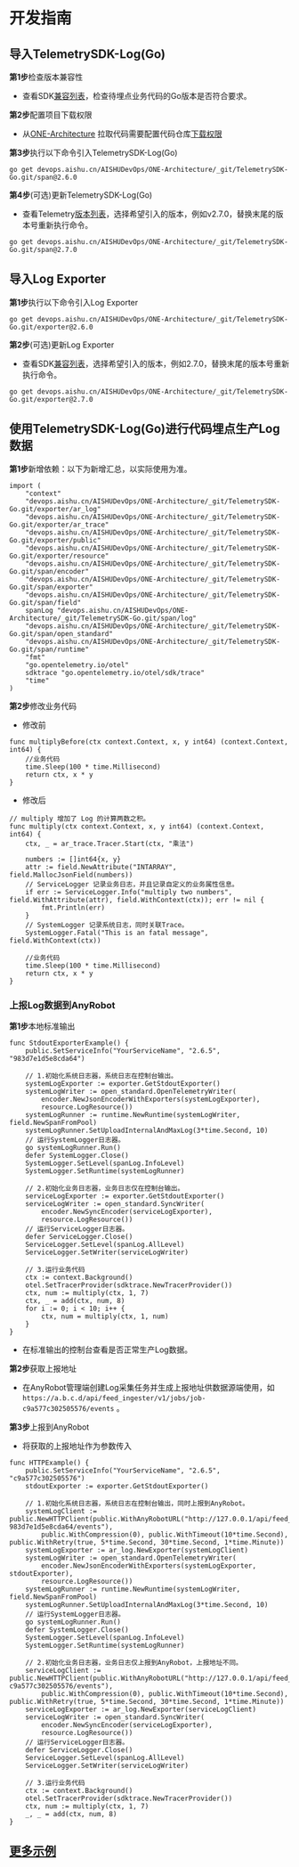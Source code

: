 # 开发指南

## 导入TelemetrySDK-Log(Go)

**第1步**检查版本兼容性

- 查看SDK[兼容列表](../../../docs/compatibility.md)，检查待埋点业务代码的Go版本是否符合要求。

**第2步**配置项目下载权限

- 从[ONE-Architecture](https://devops.aishu.cn/AISHUDevOps/ONE-Architecture/_git/TelemetrySDK-Go)
  拉取代码需要配置代码仓库[下载权限](https://devops.aishu.cn/AISHUDevOps/AnyRobot/_git/Eyes_Docs?path=/可观测性开发者指南/TelemetrySDK开发者指南/Log/README.md&version=GBdevelop&_a=preview&anchor=sdk2.0-使用参考)

**第3步**执行以下命令引入TelemetrySDK-Log(Go)

```
go get devops.aishu.cn/AISHUDevOps/ONE-Architecture/_git/TelemetrySDK-Go.git/span@2.6.0
```

**第4步**(可选)更新TelemetrySDK-Log(Go)

- 查看Telemetry[版本列表](https://pkg.go.dev/go.opentelemetry.io/otel?tab=versions)，选择希望引入的版本，例如v2.7.0，替换末尾的版本号重新执行命令。

```
go get devops.aishu.cn/AISHUDevOps/ONE-Architecture/_git/TelemetrySDK-Go.git/span@2.7.0
```

## 导入Log Exporter

**第1步**执行以下命令引入Log Exporter

```
go get devops.aishu.cn/AISHUDevOps/ONE-Architecture/_git/TelemetrySDK-Go.git/exporter@2.6.0
```

**第2步**(可选)更新Log Exporter

- 查看SDK[兼容列表](../../../docs/compatibility.md)，选择希望引入的版本，例如2.7.0，替换末尾的版本号重新执行命令。

```
go get devops.aishu.cn/AISHUDevOps/ONE-Architecture/_git/TelemetrySDK-Go.git/exporter@2.7.0
```

## 使用TelemetrySDK-Log(Go)进行代码埋点生产Log数据

**第1步**新增依赖：以下为新增汇总，以实际使用为准。

```
import (
	"context"
	"devops.aishu.cn/AISHUDevOps/ONE-Architecture/_git/TelemetrySDK-Go.git/exporter/ar_log"
	"devops.aishu.cn/AISHUDevOps/ONE-Architecture/_git/TelemetrySDK-Go.git/exporter/ar_trace"
	"devops.aishu.cn/AISHUDevOps/ONE-Architecture/_git/TelemetrySDK-Go.git/exporter/public"
	"devops.aishu.cn/AISHUDevOps/ONE-Architecture/_git/TelemetrySDK-Go.git/exporter/resource"
	"devops.aishu.cn/AISHUDevOps/ONE-Architecture/_git/TelemetrySDK-Go.git/span/encoder"
	"devops.aishu.cn/AISHUDevOps/ONE-Architecture/_git/TelemetrySDK-Go.git/span/exporter"
	"devops.aishu.cn/AISHUDevOps/ONE-Architecture/_git/TelemetrySDK-Go.git/span/field"
	spanLog "devops.aishu.cn/AISHUDevOps/ONE-Architecture/_git/TelemetrySDK-Go.git/span/log"
	"devops.aishu.cn/AISHUDevOps/ONE-Architecture/_git/TelemetrySDK-Go.git/span/open_standard"
	"devops.aishu.cn/AISHUDevOps/ONE-Architecture/_git/TelemetrySDK-Go.git/span/runtime"
	"fmt"
	"go.opentelemetry.io/otel"
	sdktrace "go.opentelemetry.io/otel/sdk/trace"
	"time"
)
```

**第2步**修改业务代码

- 修改前

```
func multiplyBefore(ctx context.Context, x, y int64) (context.Context, int64) {
	//业务代码
	time.Sleep(100 * time.Millisecond)
	return ctx, x * y
}
```

- 修改后

```
// multiply 增加了 Log 的计算两数之积。
func multiply(ctx context.Context, x, y int64) (context.Context, int64) {
	ctx, _ = ar_trace.Tracer.Start(ctx, "乘法")

	numbers := []int64{x, y}
	attr := field.NewAttribute("INTARRAY", field.MallocJsonField(numbers))
	// ServiceLogger 记录业务日志，并且记录自定义的业务属性信息。
	if err := ServiceLogger.Info("multiply two numbers", field.WithAttribute(attr), field.WithContext(ctx)); err != nil {
		fmt.Println(err)
	}
	// SystemLogger 记录系统日志，同时关联Trace。
	SystemLogger.Fatal("This is an fatal message", field.WithContext(ctx))

	//业务代码
	time.Sleep(100 * time.Millisecond)
	return ctx, x * y
}
```

### 上报Log数据到AnyRobot

**第1步**本地标准输出

```
func StdoutExporterExample() {
	public.SetServiceInfo("YourServiceName", "2.6.5", "983d7e1d5e8cda64")

	// 1.初始化系统日志器，系统日志在控制台输出。
	systemLogExporter := exporter.GetStdoutExporter()
	systemLogWriter := open_standard.OpenTelemetryWriter(
		encoder.NewJsonEncoderWithExporters(systemLogExporter),
		resource.LogResource())
	systemLogRunner := runtime.NewRuntime(systemLogWriter, field.NewSpanFromPool)
	systemLogRunner.SetUploadInternalAndMaxLog(3*time.Second, 10)
	// 运行SystemLogger日志器。
	go systemLogRunner.Run()
	defer SystemLogger.Close()
	SystemLogger.SetLevel(spanLog.InfoLevel)
	SystemLogger.SetRuntime(systemLogRunner)

	// 2.初始化业务日志器，业务日志仅在控制台输出。
	serviceLogExporter := exporter.GetStdoutExporter()
	serviceLogWriter := open_standard.SyncWriter(
		encoder.NewSyncEncoder(serviceLogExporter),
		resource.LogResource())
	// 运行ServiceLogger日志器。
	defer ServiceLogger.Close()
	ServiceLogger.SetLevel(spanLog.AllLevel)
	ServiceLogger.SetWriter(serviceLogWriter)

	// 3.运行业务代码
	ctx := context.Background()
	otel.SetTracerProvider(sdktrace.NewTracerProvider())
	ctx, num := multiply(ctx, 1, 7)
	ctx, _ = add(ctx, num, 8)
	for i := 0; i < 10; i++ {
		ctx, num = multiply(ctx, 1, num)
	}
}
```

- 在标准输出的控制台查看是否正常生产Log数据。

**第2步**获取上报地址

- 在AnyRobot管理端创建Log采集任务并生成上报地址供数据源端使用，如`https://a.b.c.d/api/feed_ingester/v1/jobs/job-c9a577c302505576/events` 。

**第3步**上报到AnyRobot

- 将获取的上报地址作为参数传入

```
func HTTPExample() {
	public.SetServiceInfo("YourServiceName", "2.6.5", "c9a577c302505576")
	stdoutExporter := exporter.GetStdoutExporter()

	// 1.初始化系统日志器，系统日志在控制台输出，同时上报到AnyRobot。
	systemLogClient := public.NewHTTPClient(public.WithAnyRobotURL("http://127.0.0.1/api/feed_ingester/v1/jobs/job-983d7e1d5e8cda64/events"),
		public.WithCompression(0), public.WithTimeout(10*time.Second), public.WithRetry(true, 5*time.Second, 30*time.Second, 1*time.Minute))
	systemLogExporter := ar_log.NewExporter(systemLogClient)
	systemLogWriter := open_standard.OpenTelemetryWriter(
		encoder.NewJsonEncoderWithExporters(systemLogExporter, stdoutExporter),
		resource.LogResource())
	systemLogRunner := runtime.NewRuntime(systemLogWriter, field.NewSpanFromPool)
	systemLogRunner.SetUploadInternalAndMaxLog(3*time.Second, 10)
	// 运行SystemLogger日志器。
	go systemLogRunner.Run()
	defer SystemLogger.Close()
	SystemLogger.SetLevel(spanLog.InfoLevel)
	SystemLogger.SetRuntime(systemLogRunner)

	// 2.初始化业务日志器，业务日志仅上报到AnyRobot，上报地址不同。
	serviceLogClient := public.NewHTTPClient(public.WithAnyRobotURL("http://127.0.0.1/api/feed_ingester/v1/jobs/job-c9a577c302505576/events"),
		public.WithCompression(0), public.WithTimeout(10*time.Second), public.WithRetry(true, 5*time.Second, 30*time.Second, 1*time.Minute))
	serviceLogExporter := ar_log.NewExporter(serviceLogClient)
	serviceLogWriter := open_standard.SyncWriter(
		encoder.NewSyncEncoder(serviceLogExporter),
		resource.LogResource())
	// 运行ServiceLogger日志器。
	defer ServiceLogger.Close()
	ServiceLogger.SetLevel(spanLog.AllLevel)
	ServiceLogger.SetWriter(serviceLogWriter)

	// 3.运行业务代码
	ctx := context.Background()
	otel.SetTracerProvider(sdktrace.NewTracerProvider())
	ctx, num := multiply(ctx, 1, 7)
	_, _ = add(ctx, num, 8)
}
```

## [更多示例](https://devops.aishu.cn/AISHUDevOps/ONE-Architecture/_git/TelemetrySDK-Go?version=GB2.6.0&path=/exporter/ar_span/examples/oneservice.go)
